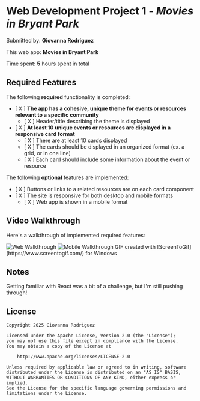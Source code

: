 # Web Development Project 1 - *Movies in Bryant Park*

Submitted by: **Giovanna Rodriguez**

This web app: **Movies in Bryant Park**

Time spent: **5** hours spent in total

## Required Features

The following **required** functionality is completed:

- [ X ] **The app has a cohesive, unique theme for events or resources relevant to a specific community**
  - [ X ] Header/title describing the theme is displayed
- [ X ] **At least 10 unique events or resources are displayed in a responsive card format**
  - [ X ] There are at least 10 cards displayed 
  - [ X ] The cards should be displayed in an organized format (ex. a grid, or in one line)
  - [ X ] Each card should include some information about the event or resource


The following **optional** features are implemented:

- [ X ] Buttons or links to a related resources are on each card component
- [ X ] The site is responsive for both desktop and mobile formats
  - [ X ] Web app is shown in a mobile format

<!-- The following **additional** features are implemented:

* [ ] List anything else that you added to improve the site's functionality! -->

## Video Walkthrough

Here's a walkthrough of implemented required features:

<img src='src\imgs\web.gif' title='Web Walkthrough' width='' alt='Web Walkthrough' />
<img src='src\imgs\mobile.gif' title='Mobile Walkthrough' width='' alt='Mobile Walkthrough' />
<!-- Replace this with whatever GIF tool you used! -->
GIF created with
[ScreenToGif](https://www.screentogif.com/) for Windows

## Notes

Getting familiar with React was a bit of a challenge, but I'm still pushing through!

## License

    Copyright 2025 Giovanna Rodriguez

    Licensed under the Apache License, Version 2.0 (the "License");
    you may not use this file except in compliance with the License.
    You may obtain a copy of the License at

        http://www.apache.org/licenses/LICENSE-2.0

    Unless required by applicable law or agreed to in writing, software
    distributed under the License is distributed on an "AS IS" BASIS,
    WITHOUT WARRANTIES OR CONDITIONS OF ANY KIND, either express or implied.
    See the License for the specific language governing permissions and
    limitations under the License.